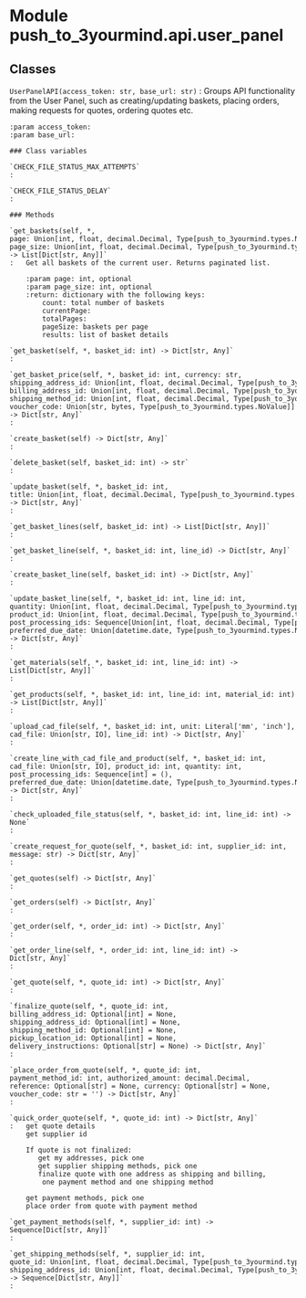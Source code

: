 Module push_to_3yourmind.api.user_panel
=======================================

Classes
-------

`UserPanelAPI(access_token: str, base_url: str)`
:   Groups API functionality from the User Panel, such as creating/updating baskets,
    placing orders, making requests for quotes, ordering quotes etc.
    
    :param access_token:
    :param base_url:

    ### Class variables

    `CHECK_FILE_STATUS_MAX_ATTEMPTS`
    :

    `CHECK_FILE_STATUS_DELAY`
    :

    ### Methods

    `get_baskets(self, *, page: Union[int, float, decimal.Decimal, Type[push_to_3yourmind.types.NoValue]] = push_to_3yourmind.types.NoValue, page_size: Union[int, float, decimal.Decimal, Type[push_to_3yourmind.types.NoValue]] = push_to_3yourmind.types.NoValue) ‑> List[Dict[str, Any]]`
    :   Get all baskets of the current user. Returns paginated list.
        
        :param page: int, optional
        :param page_size: int, optional
        :return: dictionary with the following keys:
            count: total number of baskets
            currentPage:
            totalPages:
            pageSize: baskets per page
            results: list of basket details

    `get_basket(self, *, basket_id: int) ‑> Dict[str, Any]`
    :

    `get_basket_price(self, *, basket_id: int, currency: str, shipping_address_id: Union[int, float, decimal.Decimal, Type[push_to_3yourmind.types.NoValue]] = push_to_3yourmind.types.NoValue, billing_address_id: Union[int, float, decimal.Decimal, Type[push_to_3yourmind.types.NoValue]] = push_to_3yourmind.types.NoValue, shipping_method_id: Union[int, float, decimal.Decimal, Type[push_to_3yourmind.types.NoValue]] = push_to_3yourmind.types.NoValue, voucher_code: Union[str, bytes, Type[push_to_3yourmind.types.NoValue]] = push_to_3yourmind.types.NoValue) ‑> Dict[str, Any]`
    :

    `create_basket(self) ‑> Dict[str, Any]`
    :

    `delete_basket(self, basket_id: int) ‑> str`
    :

    `update_basket(self, *, basket_id: int, title: Union[int, float, decimal.Decimal, Type[push_to_3yourmind.types.NoValue]] = push_to_3yourmind.types.NoValue) ‑> Dict[str, Any]`
    :

    `get_basket_lines(self, basket_id: int) ‑> List[Dict[str, Any]]`
    :

    `get_basket_line(self, *, basket_id: int, line_id) ‑> Dict[str, Any]`
    :

    `create_basket_line(self, basket_id: int) ‑> Dict[str, Any]`
    :

    `update_basket_line(self, *, basket_id: int, line_id: int, quantity: Union[int, float, decimal.Decimal, Type[push_to_3yourmind.types.NoValue]] = push_to_3yourmind.types.NoValue, product_id: Union[int, float, decimal.Decimal, Type[push_to_3yourmind.types.NoValue]] = push_to_3yourmind.types.NoValue, post_processing_ids: Sequence[Union[int, float, decimal.Decimal, Type[push_to_3yourmind.types.NoValue]]] = (), preferred_due_date: Union[datetime.date, Type[push_to_3yourmind.types.NoValue]] = push_to_3yourmind.types.NoValue) ‑> Dict[str, Any]`
    :

    `get_materials(self, *, basket_id: int, line_id: int) ‑> List[Dict[str, Any]]`
    :

    `get_products(self, *, basket_id: int, line_id: int, material_id: int) ‑> List[Dict[str, Any]]`
    :

    `upload_cad_file(self, *, basket_id: int, unit: Literal['mm', 'inch'], cad_file: Union[str, IO], line_id: int) ‑> Dict[str, Any]`
    :

    `create_line_with_cad_file_and_product(self, *, basket_id: int, cad_file: Union[str, IO], product_id: int, quantity: int, post_processing_ids: Sequence[int] = (), preferred_due_date: Union[datetime.date, Type[push_to_3yourmind.types.NoValue]] = push_to_3yourmind.types.NoValue) ‑> Dict[str, Any]`
    :

    `check_uploaded_file_status(self, *, basket_id: int, line_id: int) ‑> None`
    :

    `create_request_for_quote(self, *, basket_id: int, supplier_id: int, message: str) ‑> Dict[str, Any]`
    :

    `get_quotes(self) ‑> Dict[str, Any]`
    :

    `get_orders(self) ‑> Dict[str, Any]`
    :

    `get_order(self, *, order_id: int) ‑> Dict[str, Any]`
    :

    `get_order_line(self, *, order_id: int, line_id: int) ‑> Dict[str, Any]`
    :

    `get_quote(self, *, quote_id: int) ‑> Dict[str, Any]`
    :

    `finalize_quote(self, *, quote_id: int, billing_address_id: Optional[int] = None, shipping_address_id: Optional[int] = None, shipping_method_id: Optional[int] = None, pickup_location_id: Optional[int] = None, delivery_instructions: Optional[str] = None) ‑> Dict[str, Any]`
    :

    `place_order_from_quote(self, *, quote_id: int, payment_method_id: int, authorized_amount: decimal.Decimal, reference: Optional[str] = None, currency: Optional[str] = None, voucher_code: str = '') ‑> Dict[str, Any]`
    :

    `quick_order_quote(self, *, quote_id: int) ‑> Dict[str, Any]`
    :   get quote details
        get supplier id
        
        If quote is not finalized:
           get my addresses, pick one
           get supplier shipping methods, pick one
           finalize quote with one address as shipping and billing,
            one payment method and one shipping method
        
        get payment methods, pick one
        place order from quote with payment method

    `get_payment_methods(self, *, supplier_id: int) ‑> Sequence[Dict[str, Any]]`
    :

    `get_shipping_methods(self, *, supplier_id: int, quote_id: Union[int, float, decimal.Decimal, Type[push_to_3yourmind.types.NoValue]] = push_to_3yourmind.types.NoValue, shipping_address_id: Union[int, float, decimal.Decimal, Type[push_to_3yourmind.types.NoValue]] = push_to_3yourmind.types.NoValue) ‑> Sequence[Dict[str, Any]]`
    :